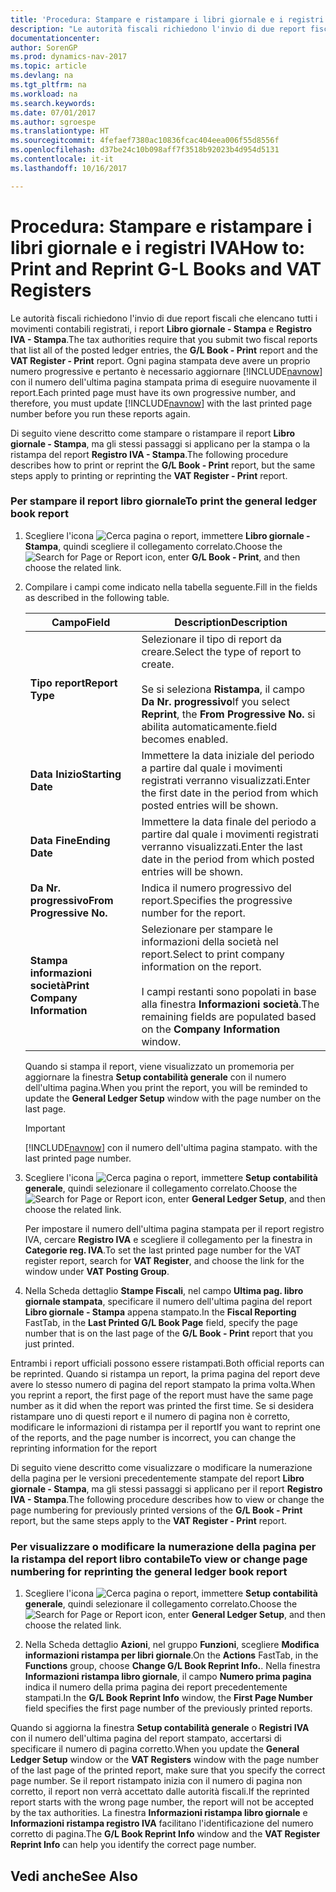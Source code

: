 ```yaml
---
title: 'Procedura: Stampare e ristampare i libri giornale e i registri IVA'
description: "Le autorità fiscali richiedono l'invio di due report fiscali che elencano tutti i movimenti contabili registrati, i report **Libro giornale - Stampa** e **Registro IVA - Stampa**. Ogni pagina stampata deve avere un proprio numero progressive e pertanto è necessario aggiornare [!INCLUDE[navnow](../../includes/navnow_md.md)] con il numero dell'ultima pagina stampata prima di eseguire nuovamente il report."
documentationcenter: 
author: SorenGP
ms.prod: dynamics-nav-2017
ms.topic: article
ms.devlang: na
ms.tgt_pltfrm: na
ms.workload: na
ms.search.keywords: 
ms.date: 07/01/2017
ms.author: sgroespe
ms.translationtype: HT
ms.sourcegitcommit: 4fefaef7380ac10836fcac404eea006f55d8556f
ms.openlocfilehash: d37be24c10b098aff7f3518b92023b4d954d5131
ms.contentlocale: it-it
ms.lasthandoff: 10/16/2017

---
```

# <a name="how-to-print-and-reprint-g-l-books-and-vat-registers"></a><span data-ttu-id="01c80-104">Procedura: Stampare e ristampare i libri giornale e i registri IVA</span><span class="sxs-lookup"><span data-stu-id="01c80-104">How to: Print and Reprint G-L Books and VAT Registers</span></span>
<span data-ttu-id="01c80-105">Le autorità fiscali richiedono l'invio di due report fiscali che elencano tutti i movimenti contabili registrati, i report **Libro giornale - Stampa** e **Registro IVA - Stampa**.</span><span class="sxs-lookup"><span data-stu-id="01c80-105">The tax authorities require that you submit two fiscal reports that list all of the posted ledger entries, the **G/L Book - Print** report and the **VAT Register - Print** report.</span></span> <span data-ttu-id="01c80-106">Ogni pagina stampata deve avere un proprio numero progressive e pertanto è necessario aggiornare [!INCLUDE[navnow](../../includes/navnow_md.md)] con il numero dell'ultima pagina stampata prima di eseguire nuovamente il report.</span><span class="sxs-lookup"><span data-stu-id="01c80-106">Each printed page must have its own progressive number, and therefore, you must update [!INCLUDE[navnow](../../includes/navnow_md.md)] with the last printed page number before you run these reports again.</span></span>  

 <span data-ttu-id="01c80-107">Di seguito viene descritto come stampare o ristampare il report **Libro giornale - Stampa**, ma gli stessi passaggi si applicano per la stampa o la ristampa del report **Registro IVA - Stampa**.</span><span class="sxs-lookup"><span data-stu-id="01c80-107">The following procedure describes how to print or reprint the **G/L Book - Print** report, but the same steps apply to printing or reprinting the **VAT Register - Print** report.</span></span>  

### <a name="to-print-the-general-ledger-book-report"></a><span data-ttu-id="01c80-108">Per stampare il report libro giornale</span><span class="sxs-lookup"><span data-stu-id="01c80-108">To print the general ledger book report</span></span>  

1.  <span data-ttu-id="01c80-109">Scegliere l'icona ![Cerca pagina o report](media/ui-search/search_small.png "icona Cerca pagina o report"), immettere **Libro giornale - Stampa**, quindi scegliere il collegamento correlato.</span><span class="sxs-lookup"><span data-stu-id="01c80-109">Choose the ![Search for Page or Report](media/ui-search/search_small.png "Search for Page or Report icon") icon, enter **G/L Book - Print**, and then choose the related link.</span></span>  

2.  <span data-ttu-id="01c80-110">Compilare i campi come indicato nella tabella seguente.</span><span class="sxs-lookup"><span data-stu-id="01c80-110">Fill in the fields as described in the following table.</span></span>  

    |<span data-ttu-id="01c80-111">Campo</span><span class="sxs-lookup"><span data-stu-id="01c80-111">Field</span></span>|<span data-ttu-id="01c80-112">Description</span><span class="sxs-lookup"><span data-stu-id="01c80-112">Description</span></span>|  
    |---------------------------------|---------------------------------------|  
    |<span data-ttu-id="01c80-113">**Tipo report**</span><span class="sxs-lookup"><span data-stu-id="01c80-113">**Report Type**</span></span>|<span data-ttu-id="01c80-114">Selezionare il tipo di report da creare.</span><span class="sxs-lookup"><span data-stu-id="01c80-114">Select the type of report to create.</span></span><br /><br /> <span data-ttu-id="01c80-115">Se si seleziona **Ristampa**, il campo **Da Nr. progressivo**</span><span class="sxs-lookup"><span data-stu-id="01c80-115">If you select **Reprint**, the **From Progressive No.**</span></span> <span data-ttu-id="01c80-116">si abilita automaticamente.</span><span class="sxs-lookup"><span data-stu-id="01c80-116">field becomes enabled.</span></span>|  
    |<span data-ttu-id="01c80-117">**Data Inizio**</span><span class="sxs-lookup"><span data-stu-id="01c80-117">**Starting Date**</span></span>|<span data-ttu-id="01c80-118">Immettere la data iniziale del periodo a partire dal quale i movimenti registrati verranno visualizzati.</span><span class="sxs-lookup"><span data-stu-id="01c80-118">Enter the first date in the period from which posted entries will be shown.</span></span>|  
    |<span data-ttu-id="01c80-119">**Data Fine**</span><span class="sxs-lookup"><span data-stu-id="01c80-119">**Ending Date**</span></span>|<span data-ttu-id="01c80-120">Immettere la data finale del periodo a partire dal quale i movimenti registrati verranno visualizzati.</span><span class="sxs-lookup"><span data-stu-id="01c80-120">Enter the last date in the period from which posted entries will be shown.</span></span>|  
    |<span data-ttu-id="01c80-121">**Da Nr. progressivo**</span><span class="sxs-lookup"><span data-stu-id="01c80-121">**From Progressive No.**</span></span>|<span data-ttu-id="01c80-122">Indica il numero progressivo del report.</span><span class="sxs-lookup"><span data-stu-id="01c80-122">Specifies the progressive number for the report.</span></span>|  
    |<span data-ttu-id="01c80-123">**Stampa informazioni società**</span><span class="sxs-lookup"><span data-stu-id="01c80-123">**Print Company Information**</span></span>|<span data-ttu-id="01c80-124">Selezionare per stampare le informazioni della società nel report.</span><span class="sxs-lookup"><span data-stu-id="01c80-124">Select to print company information on the report.</span></span><br /><br /> <span data-ttu-id="01c80-125">I campi restanti sono popolati in base alla finestra **Informazioni società**.</span><span class="sxs-lookup"><span data-stu-id="01c80-125">The remaining fields are populated based on the **Company Information** window.</span></span>|  

     <span data-ttu-id="01c80-126">Quando si stampa il report, viene visualizzato un promemoria per aggiornare la finestra **Setup contabilità generale** con il numero dell'ultima pagina.</span><span class="sxs-lookup"><span data-stu-id="01c80-126">When you print the report, you will be reminded to update the **General Ledger Setup** window with the page number on the last page.</span></span>  

    > [!IMPORTANT]  
    >  [!INCLUDE[navnow](../../includes/navnow_md.md)]<span data-ttu-id="01c80-127"> con il numero dell'ultima pagina stampato.</span><span class="sxs-lookup"><span data-stu-id="01c80-127"> with the last printed page number.</span></span>  

3.  <span data-ttu-id="01c80-128">Scegliere l'icona ![Cerca pagina o report](media/ui-search/search_small.png "Cerca pagina o report"), immettere **Setup contabilità generale**, quindi selezionare il collegamento correlato.</span><span class="sxs-lookup"><span data-stu-id="01c80-128">Choose the ![Search for Page or Report](media/ui-search/search_small.png "Search for Page or Report icon") icon, enter **General Ledger Setup**, and then choose the related link.</span></span>  

     <span data-ttu-id="01c80-129">Per impostare il numero dell'ultima pagina stampata per il report registro IVA, cercare **Registro IVA** e scegliere il collegamento per la finestra in **Categorie reg. IVA**.</span><span class="sxs-lookup"><span data-stu-id="01c80-129">To set the last printed page number for the VAT register report, search for **VAT Register**, and choose the link for the window under **VAT Posting Group**.</span></span>  

4.  <span data-ttu-id="01c80-130">Nella Scheda dettaglio **Stampe Fiscali**, nel campo **Ultima pag. libro giornale stampata**, specificare il numero dell'ultima pagina del report **Libro giornale - Stampa** appena stampato.</span><span class="sxs-lookup"><span data-stu-id="01c80-130">In the **Fiscal Reporting** FastTab, in the **Last Printed G/L Book Page** field, specify the page number that is on the last page of the **G/L Book - Print** report that you just printed.</span></span>  

 <span data-ttu-id="01c80-131">Entrambi i report ufficiali possono essere ristampati.</span><span class="sxs-lookup"><span data-stu-id="01c80-131">Both official reports can be reprinted.</span></span> <span data-ttu-id="01c80-132">Quando si ristampa un report, la prima pagina del report deve avere lo stesso numero di pagina del report stampato la prima volta.</span><span class="sxs-lookup"><span data-stu-id="01c80-132">When you reprint a report, the first page of the report must have the same page number as it did when the report was printed the first time.</span></span> <span data-ttu-id="01c80-133">Se si desidera ristampare uno di questi report e il numero di pagina non è corretto, modificare le informazioni di ristampa per il report</span><span class="sxs-lookup"><span data-stu-id="01c80-133">If you want to reprint one of the reports, and the page number is incorrect, you can change the reprinting information for the report</span></span>  

 <span data-ttu-id="01c80-134">Di seguito viene descritto come visualizzare o modificare la numerazione della pagina per le versioni precedentemente stampate del report **Libro giornale - Stampa**, ma gli stessi passaggi si applicano per il report **Registro IVA - Stampa**.</span><span class="sxs-lookup"><span data-stu-id="01c80-134">The following procedure describes how to view or change the page numbering for previously printed versions of the **G/L Book - Print** report, but the same steps apply to the **VAT Register - Print** report.</span></span>  

### <a name="to-view-or-change-page-numbering-for-reprinting-the-general-ledger-book-report"></a><span data-ttu-id="01c80-135">Per visualizzare o modificare la numerazione della pagina per la ristampa del report libro contabile</span><span class="sxs-lookup"><span data-stu-id="01c80-135">To view or change page numbering for reprinting the general ledger book report</span></span>  

1.  <span data-ttu-id="01c80-136">Scegliere l'icona ![Cerca pagina o report](media/ui-search/search_small.png "Cerca pagina o report"), immettere **Setup contabilità generale**, quindi selezionare il collegamento correlato.</span><span class="sxs-lookup"><span data-stu-id="01c80-136">Choose the ![Search for Page or Report](media/ui-search/search_small.png "Search for Page or Report icon") icon, enter **General Ledger Setup**, and then choose the related link.</span></span>  

2.  <span data-ttu-id="01c80-137">Nella Scheda dettaglio **Azioni**, nel gruppo **Funzioni**, scegliere **Modifica informazioni ristampa per libri giornale**.</span><span class="sxs-lookup"><span data-stu-id="01c80-137">On the **Actions** FastTab, in the **Functions** group, choose **Change G/L Book Reprint Info.**.</span></span> <span data-ttu-id="01c80-138">Nella finestra **Informazioni ristampa libro giornale**, il campo **Numero prima pagina** indica il numero della prima pagina dei report precedentemente stampati.</span><span class="sxs-lookup"><span data-stu-id="01c80-138">In the **G/L Book Reprint Info** window, the **First Page Number** field specifies the first page number of the previously printed reports.</span></span>  

 <span data-ttu-id="01c80-139">Quando si aggiorna la finestra **Setup contabilità generale** o **Registri IVA** con il numero dell'ultima pagina del report stampato, accertarsi di specificare il numero di pagina corretto.</span><span class="sxs-lookup"><span data-stu-id="01c80-139">When you update the **General Ledger Setup** window or the **VAT Registers** window with the page number of the last page of the printed report, make sure that you specify the correct page number.</span></span> <span data-ttu-id="01c80-140">Se il report ristampato inizia con il numero di pagina non corretto, il report non verrà accettato dalle autorità fiscali.</span><span class="sxs-lookup"><span data-stu-id="01c80-140">If the reprinted report starts with the wrong page number, the report will not be accepted by the tax authorities.</span></span> <span data-ttu-id="01c80-141">La finestra **Informazioni ristampa libro giornale** e **Informazioni ristampa registro IVA** facilitano l'identificazione del numero corretto di pagina.</span><span class="sxs-lookup"><span data-stu-id="01c80-141">The **G/L Book Reprint Info** window and the **VAT Register Reprint Info** can help you identify the correct page number.</span></span>  

## <a name="see-also"></a><span data-ttu-id="01c80-142">Vedi anche</span><span class="sxs-lookup"><span data-stu-id="01c80-142">See Also</span></span>  
 

